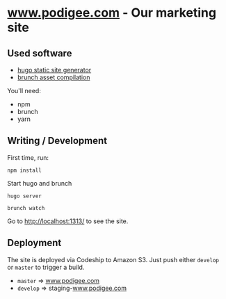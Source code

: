 # www.podigee.com - Our marketing site

## Used software

- [hugo static site generator](https://gohugo.io)
- [brunch asset compilation](https://brunch.io)

You'll need:

- npm
- brunch
- yarn

## Writing / Development

First time, run:

```
npm install
```

Start hugo and brunch
```
hugo server

brunch watch
```

Go to <http://localhost:1313/> to see the site.

## Deployment

The site is deployed via Codeship to Amazon S3. Just push either `develop` or `master` to trigger a build.

- `master` => www.podigee.com
- `develop` => staging-www.podigee.com
